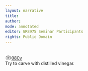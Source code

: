 ```yaml
---
layout: narrative
title: 
author:
mode: annotated
editor: GR8975 Seminar Participants
rights: Public Domain
---
```


 <br/><a href="http://gallica.bnf.fr/ark:/12148/btv1b10500001g/f166.image"><img src="../assets/photo-icon.png" alt="folio images" style="display:inline-block; margin-bottom:-3px;">080v</a><br/> 
 Try to carve with distilled vinegar. 
 
